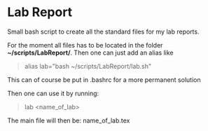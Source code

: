 # Lab Report
Small bash script to create all the standard files for my lab reports.


For the moment all files has to be located in the folder **~/scripts/LabReport/**. Then one can just add an alias like

> alias lab="bash ~/scripts/LabReport/lab.sh"

This can of course be put in .bashrc for a more permanent solution

Then one can use it by running:

> lab <name_of_lab>

The main file will then be: name_of_lab.tex
